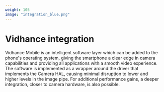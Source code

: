 ```yaml
---
weight: 105
image: "integration_blue.png"
---
```

# Vidhance integration

Vidhance Mobile is an intelligent software layer which can be added to the phone's operating system, giving the smartphone a clear edge in camera capabilities and providing all applications with a smooth video experience. The software is implemented as a wrapper around the driver that implements the Camera HAL, causing minimal disruption to lower and higher levels in the image pipe. For additional performance gains, a deeper integration, closer to camera hardware, is also possible. 